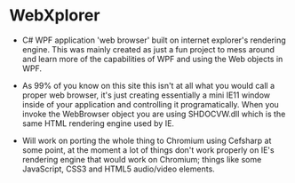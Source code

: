 # WebXplorer

* C# WPF application 'web browser' built on internet explorer's rendering engine. This was mainly created as just a fun project to mess around and learn more of the capabilities of WPF and using the Web objects in WPF. 

* As 99% of you know on this site this isn't at all what you would call a proper web browser, it's just creating essentially a mini IE11 window inside of your application and controlling it programatically. When you invoke the WebBrowser object you are using SHDOCVW.dll which is the same HTML rendering engine used by IE.

* Will work on porting the whole thing to Chromium using Cefsharp at some point, at the moment a lot of things don't work properly on IE's rendering engine that would work on Chromium; things like some JavaScript, CSS3 and HTML5 audio/video elements.
